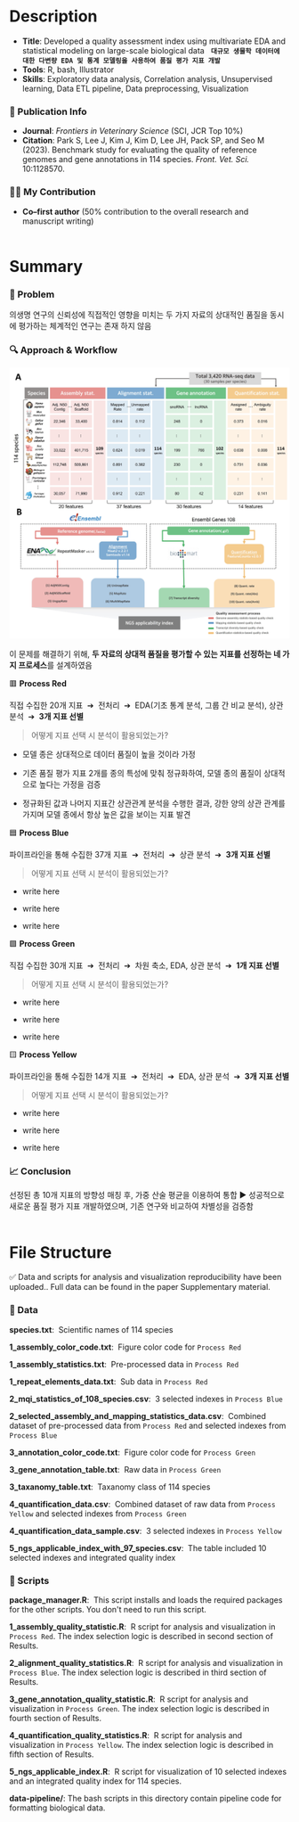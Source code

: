 # Description
- **Title**: Developed a quality assessment index using multivariate EDA and statistical modeling on large-scale biological data &nbsp; **`대규모 생물학 데이터에 대한 다변량 EDA 및 통계 모델링을 사용하여 품질 평가 지표 개발`**
- **Tools**: R, bash, Illustrator  
- **Skills**: Exploratory data analysis, Correlation analysis, Unsupervised learning, Data ETL pipeline, Data preprocessing, Visualization

### 📄 Publication Info
- **Journal**: *Frontiers in Veterinary Science* (SCI, JCR Top 10%)  
- **Citation**: Park S, Lee J, Kim J, Kim D, Lee JH, Pack SP, and Seo M (2023). Benchmark study for evaluating the quality of reference genomes and gene annotations in 114 species. *Front. Vet. Sci.* 10:1128570. 

### 🙋‍♂️ My Contribution
- **Co–first author** (50% contribution to the overall research and manuscript writing)
<br><br>
# Summary
### 🧩 Problem

의생명 연구의 신뢰성에 직접적인 영향을 미치는 두 가지 자료의 상대적인 품질을 동시에 평가하는 체계적인 연구는 존재 하지 않음 

### 🔍 Approach & Workflow

<img src="figures/Figure1.jpg" alt="Collected data structure and systematic workflow" width="700"/>

이 문제를 해결하기 위해, **두 자료의 상대적 품질을 평가할 수 있는 지표를 선정하는 네 가지 프로세스**를 설계하였음

🟥 **Process Red**

직접 수집한 20개 지표 &nbsp;➔&nbsp;  전처리 &nbsp;➔&nbsp; EDA(기초 통계 분석, 그룹 간 비교 분석), 상관 분석 &nbsp;➔&nbsp; **3개 지표 선별**
<br>
> 어떻게 지표 선택 시 분석이 활용되었는가?

- 모델 종은 상대적으로 데이터 품질이 높을 것이라 가정

- 기존 품질 평가 지표 2개를 종의 특성에 맞춰 정규화하여, 모델 종의 품질이 상대적으로 높다는 가정을 검증

- 정규화된 값과 나머지 지표간 상관관계 분석을 수행한 결과, 강한 양의 상관 관계를 가지며 모델 종에서 항상 높은 값을 보이는 지표 발견


🟦 **Process Blue** 

파이프라인을 통해 수집한 37개 지표 &nbsp;➔&nbsp; 전처리 &nbsp;➔&nbsp; 상관 분석 &nbsp;➔&nbsp; **3개 지표 선별**
<br>
> 어떻게 지표 선택 시 분석이 활용되었는가?

- write here

- write here

- write here

🟩 **Process Green** 

직접 수집한 30개 지표 &nbsp;➔&nbsp; 전처리 &nbsp;➔&nbsp; 차원 축소, EDA, 상관 분석 &nbsp;➔&nbsp; **1개 지표 선별**
<br>
> 어떻게 지표 선택 시 분석이 활용되었는가?

- write here

- write here

- write here


🟨 **Process Yellow** 

파이프라인을 통해 수집한 14개 지표 &nbsp;➔&nbsp; 전처리 &nbsp;➔&nbsp; EDA, 상관 분석 &nbsp;➔&nbsp; **3개 지표 선별**
<br>
> 어떻게 지표 선택 시 분석이 활용되었는가?

- write here

- write here

- write here

### 📈 Conclusion
선정된 총 10개 지표의 방향성 매칭 후, 가중 산술 평균을 이용하여 통합 ▶ 성공적으로 새로운 품질 평가 지표 개발하였으며, 기존 연구와 비교하여 차별성을 검증함
<br><br>
# File Structure

✅ Data and scripts for analysis and visualization reproducibility have been uploaded.. Full data can be found in the paper Supplementary material.

### 📁 Data 
**species.txt**: &nbsp;Scientific names of 114 species

**1_assembly_color_code.txt**: &nbsp;Figure color code for `Process Red`

**1_assembly_statistics.txt**: &nbsp;Pre-processed data in `Process Red`

**1_repeat_elements_data.txt**: &nbsp;Sub data in `Process Red`

**2_mqi_statistics_of_108_species.csv**: &nbsp;3 selected indexes in `Process Blue`

**2_selected_assembly_and_mapping_statistics_data.csv**: &nbsp;Combined dataset of pre-processed data from `Process Red` and selected indexes from `Process Blue`

**3_annotation_color_code.txt**: &nbsp;Figure color code for `Process Green`

**3_gene_annotation_table.txt**: &nbsp;Raw data in `Process Green`

**3_taxanomy_table.txt**: &nbsp;Taxanomy class of 114 species

**4_quantification_data.csv**: &nbsp;Combined dataset of raw data from `Process Yellow` and selected indexes from `Process Green`

**4_quantification_data_sample.csv**: &nbsp;3 selected indexes in `Process Yellow`

**5_ngs_applicable_index_with_97_species.csv**: &nbsp;The table included 10 selected indexes and integrated quality index



### 📑 Scripts
**package_manager.R**: &nbsp;This script installs and loads the required packages for the other scripts. You don't need to run this script.

**1_assembly_quality_statistic.R**: &nbsp;R script for analysis and visualization in `Process Red`. The index selection logic is described in second section of Results.

**2_alignment_quality_statistics.R**: &nbsp;R script for analysis and visualization in `Process Blue`. The index selection logic is described in third section of Results.

**3_gene_annotation_quality_statistic.R**: &nbsp;R script for analysis and visualization in `Process Green`. The index selection logic is described in fourth section of Results.

**4_quantification_quality_statistics.R**: &nbsp;R script for analysis and visualization in `Process Yellow`. The index selection logic is described in fifth section of Results.

**5_ngs_applicable_index.R**: &nbsp;R script for visualization of 10 selected indexes and an integrated quality index for 114 species.

**data-pipeline/**: The bash scripts in this directory contain pipeline code for formatting biological data.


